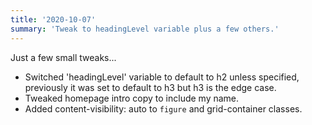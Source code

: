 ```yaml
---
title: '2020-10-07'
summary: 'Tweak to headingLevel variable plus a few others.'
---
```


Just a few small tweaks...

* Switched 'headingLevel' variable to default to h2 unless specified, previously it was set to default to h3 but h3 is the edge case.
* Tweaked homepage intro copy to include my name.
* Added content-visibility: auto to <code>figure</code> and grid-container classes.

